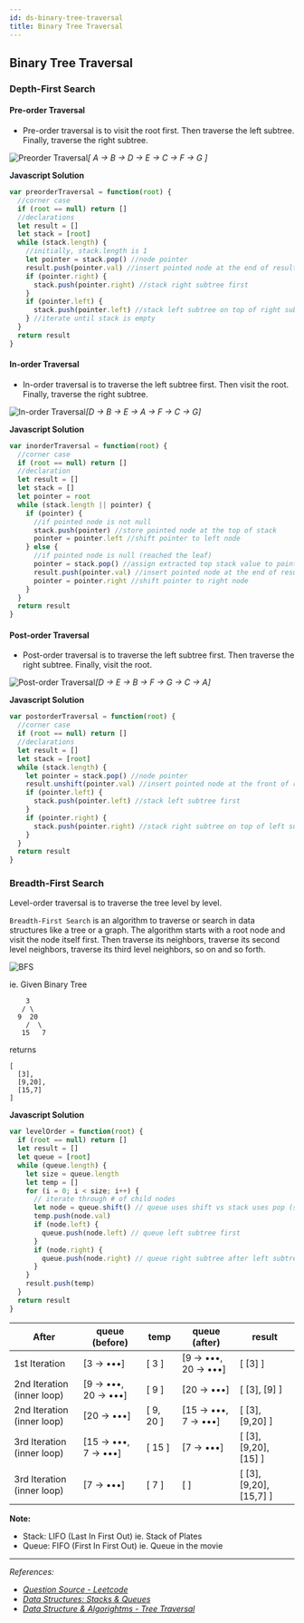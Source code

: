 ```yaml
---
id: ds-binary-tree-traversal
title: Binary Tree Traversal
---
```

## Binary Tree Traversal

### Depth-First Search

#### Pre-order Traversal

- Pre-order traversal is to visit the root first.
  Then traverse the left subtree.
  Finally, traverse the right subtree.

![Preorder Traversal](/TIL/img/preorder_traversal.jpg)*[ A → B → D → E → C → F → G ]*

**Javascript Solution**

```javascript
var preorderTraversal = function(root) {
  //corner case
  if (root == null) return []
  //declarations
  let result = []
  let stack = [root]
  while (stack.length) {
    //initially, stack.length is 1
    let pointer = stack.pop() //node pointer
    result.push(pointer.val) //insert pointed node at the end of result
    if (pointer.right) {
      stack.push(pointer.right) //stack right subtree first
    }
    if (pointer.left) {
      stack.push(pointer.left) //stack left subtree on top of right subtree
    } //iterate until stack is empty
  }
  return result
}
```

#### In-order Traversal

- In-order traversal is to traverse the left subtree first.
  Then visit the root.
  Finally, traverse the right subtree.

![In-order Traversal](/TIL/img/inorder_traversal.jpg)*[D → B → E → A → F → C → G]*

**Javascript Solution**

```javascript
var inorderTraversal = function(root) {
  //corner case
  if (root == null) return []
  //declaration
  let result = []
  let stack = []
  let pointer = root
  while (stack.length || pointer) {
    if (pointer) {
      //if pointed node is not null
      stack.push(pointer) //store pointed node at the top of stack
      pointer = pointer.left //shift pointer to left node
    } else {
      //if pointed node is null (reached the leaf)
      pointer = stack.pop() //assign extracted top stack value to pointer
      result.push(pointer.val) //insert pointed node at the end of result
      pointer = pointer.right //shift pointer to right node
    }
  }
  return result
}
```

#### Post-order Traversal

- Post-order traversal is to traverse the left subtree first.
  Then traverse the right subtree.
  Finally, visit the root.

![Post-order Traversal](/TIL/img/postorder_traversal.jpg)*[D → E → B → F → G → C → A]*

**Javascript Solution**

```javascript
var postorderTraversal = function(root) {
  //corner case
  if (root == null) return []
  //declarations
  let result = []
  let stack = [root]
  while (stack.length) {
    let pointer = stack.pop() //node pointer
    result.unshift(pointer.val) //insert pointed node at the front of result
    if (pointer.left) {
      stack.push(pointer.left) //stack left subtree first
    }
    if (pointer.right) {
      stack.push(pointer.right) //stack right subtree on top of left subtree
    }
  }
  return result
}
```

### Breadth-First Search

Level-order traversal is to traverse the tree level by level.

`Breadth-First Search` is an algorithm to traverse or search in data structures like a tree or a graph. The algorithm starts with a root node and visit the node itself first. Then traverse its neighbors, traverse its second level neighbors, traverse its third level neighbors, so on and so forth.

![BFS](/TIL/img/bfs.png)

ie. Given Binary Tree

```
    3
   / \
  9  20
    /  \
   15   7
```

returns

```
[
  [3],
  [9,20],
  [15,7]
]
```

**Javascript Solution**

```javascript
var levelOrder = function(root) {
  if (root == null) return []
  let result = []
  let queue = [root]
  while (queue.length) {
    let size = queue.length
    let temp = []
    for (i = 0; i < size; i++) {
      // iterate through # of child nodes
      let node = queue.shift() // queue uses shift vs stack uses pop (see Note)
      temp.push(node.val)
      if (node.left) {
        queue.push(node.left) // queue left subtree first
      }
      if (node.right) {
        queue.push(node.right) // queue right subtree after left subtree
      }
    }
    result.push(temp)
  }
  return result
}
```

| After                      | queue (before)      | temp      | queue (after)       | result                  |
| -------------------------- | ------------------- | --------- | ------------------- | ----------------------- |
| 1st Iteration              | [3 → •••]           | [ 3 ]     | [9 → •••, 20 → •••] | [ [3] ]                 |
| 2nd Iteration (inner loop) | [9 → •••, 20 → •••] | [ 9 ]     | [20 → •••]          | [ [3], [9] ]            |
| 2nd Iteration (inner loop) | [20 → •••]          | [ 9, 20 ] | [15 → •••, 7 → •••] | [ [3], [9,20] ]         |
| 3rd Iteration (inner loop) | [15 → •••, 7 → •••] | [ 15 ]    | [7 → •••]           | [ [3], [9,20], [15] ]   |
| 3rd Iteration (inner loop) | [7 → •••]           | [ 7 ]     | [ ]                 | [ [3], [9,20], [15,7] ] |

**Note:**

- Stack: LIFO (Last In First Out) ie. Stack of Plates
- Queue: FIFO (First In First Out) ie. Queue in the movie

---

_References:_

- _[Question Source - Leetcode](https://leetcode.com/explore/learn/card/data-structure-tree/134/traverse-a-tree/)_
- _[Data Structures: Stacks & Queues](https://www.youtube.com/watch?v=wjI1WNcIntg)_
- _[Data Structure & Algorightms - Tree Traversal](https://www.tutorialspoint.com/data_structures_algorithms/tree_traversal.htm)_